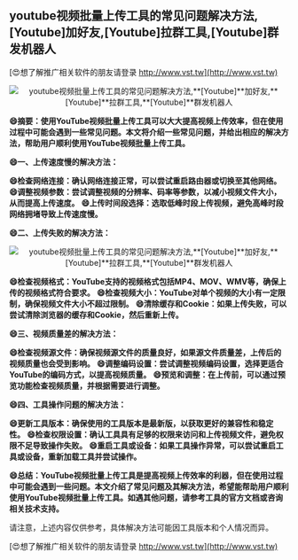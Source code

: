 ## **youtube视频批量上传工具的常见问题解决方法,**[Youtube]**加好友,**[Youtube]**拉群工具,**[Youtube]**群发机器人**

[😍想了解推广相关软件的朋友请登录 http://www.vst.tw](http://www.vst.tw)

 <center><img src="https://vst.tw/MP4/tuiguang/png/6.png" alt="youtube视频批量上传工具的常见问题解决方法,**[Youtube]**加好友,**[Youtube]**拉群工具,**[Youtube]**群发机器人"></center>

**😄摘要：使用YouTube视频批量上传工具可以大大提高视频上传效率，但在使用过程中可能会遇到一些常见问题。本文将介绍一些常见问题，并给出相应的解决方法，帮助用户顺利使用YouTube视频批量上传工具。**

**😄一、上传速度慢的解决方法：**

**😄检查网络连接：确认网络连接正常，可以尝试重启路由器或切换至其他网络。**
**😄调整视频参数：尝试调整视频的分辨率、码率等参数，以减小视频文件大小，从而提高上传速度。**
**😄上传时间段选择：选取低峰时段上传视频，避免高峰时段网络拥堵导致上传速度慢。**

**😄二、上传失败的解决方法：**

 <center><img src="https://vst.tw/MP4/tuiguang/png/2.png" alt="youtube视频批量上传工具的常见问题解决方法,**[Youtube]**加好友,**[Youtube]**拉群工具,**[Youtube]**群发机器人"></center>

**😄检查视频格式：YouTube支持的视频格式包括MP4、MOV、WMV等，确保上传的视频格式符合要求。**
**😄检查视频大小：YouTube对单个视频的大小有一定限制，确保视频文件大小不超过限制。**
**😄清除缓存和Cookie：如果上传失败，可以尝试清除浏览器的缓存和Cookie，然后重新上传。**

**😄三、视频质量差的解决方法：**

**😄检查视频源文件：确保视频源文件的质量良好，如果源文件质量差，上传后的视频质量也会受到影响。**
**😄调整编码设置：尝试调整视频编码设置，选择更适合YouTube的编码方式，以提高视频质量。**
**😄预览和调整：在上传前，可以通过预览功能检查视频质量，并根据需要进行调整。**

**😄四、工具操作问题的解决方法：**

**😄更新工具版本：确保使用的工具版本是最新版，以获取更好的兼容性和稳定性。**
**😄检查权限设置：确认工具具有足够的权限来访问和上传视频文件，避免权限不足导致操作失败。**
**😄重启工具或设备：如果工具操作异常，可以尝试重启工具或设备，重新加载工具并尝试操作。**

**😄总结：YouTube视频批量上传工具是提高视频上传效率的利器，但在使用过程中可能会遇到一些问题。本文介绍了常见问题及其解决方法，希望能帮助用户顺利使用YouTube视频批量上传工具。如遇其他问题，请参考工具的官方文档或咨询相关技术支持。**

请注意，上述内容仅供参考，具体解决方法可能因工具版本和个人情况而异。

[😍想了解推广相关软件的朋友请登录 http://www.vst.tw](http://www.vst.tw)



